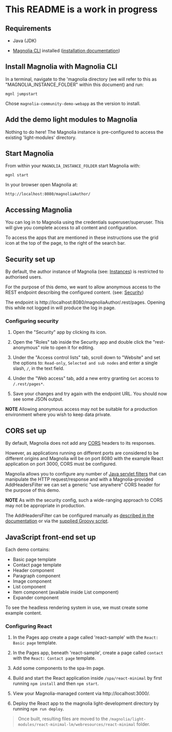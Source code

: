 # This README is a work in progress

## Requirements

- Java (JDK)

- [Magnolia CLI](https://www.npmjs.com/package/@magnolia/cli) installed ([installation documentation](https://documentation.magnolia-cms.com/display/DOCS/Magnolia+CLI+v3))

## Install Magnolia with Magnolia CLI

In a terminal, navigate to the 'magnolia directory (we will refer to this as
"MAGNOLIA_INSTANCE_FOLDER" within this document) and run:

```
mgnl jumpstart
```

Chose `magnolia-community-demo-webapp` as the version to install.


## Add the demo light modules to Magnolia

Nothing to do here!
The Magnolia instance is pre-configured to access the existing 'light-modules' directory.

## Start Magnolia

From within your `MAGNOLIA_INSTANCE_FOLDER` start Magnolia with:

```
mgnl start
```

In your browser open Magnolia at:

```
http://localhost:8080/magnoliaAuthor/
```

## Accessing Magnolia
You can log in to Magnolia using the credentials superuser/superuser.
This will give you complete access to all content and configuration.

To access the apps that are mentioned in these instructions use the grid icon at the top of the page, to the right of the search bar.

## Security set up

By default, the author instance of Magnolia
(see: [Instances](https://documentation.magnolia-cms.com/display/DOCS61/Instances)) is restricted to authorised users.

For the purpose of this demo, we want to allow anonymous access to the REST endpoint describing the configured content.
(see: [Security](https://documentation.magnolia-cms.com/display/DOCS61/Security))

The endpoint is http://localhost:8080/magnoliaAuthor/.rest/pages.
Opening this while not logged in will produce the log in page.

### Configuring security
1. Open the "Security" app by clicking its icon.

1. Open the "Roles" tab inside the Security app and double click the "rest-anonymous" role to open it for editing.

1. Under the "Access control lists" tab, scroll down to "Website" and set the options to: ```Read-only```, ```Selected and sub nodes``` and enter a single slash, ```/```, in the text field.

1. Under the "Web access" tab, add a new entry granting `Get` access to `/.rest/pages*`.

1. Save your changes and try again with the endpoint URL. You should now see some JSON output.

**NOTE** Allowing anonymous access may not be suitable for a production environment where you wish to keep data private.

## CORS set up

By default, Magnolia does not add any [CORS](https://developer.mozilla.org/en-US/docs/Web/HTTP/CORS) headers to its responses.

However, as applications running on different ports are considered to be different origins and Magnolia will be on
port 8080 with the example React application on port 3000, CORS must be configured.

Magnolia allows you to configure any number of
[Java servlet filters](https://www.oracle.com/technetwork/java/filters-137243.html) that can manipulate the HTTP
request/response and with a Magnolia-provided AddHeadersFilter we can set a generic "use anywhere" CORS header for the purpose of this demo.

**NOTE** As with the security config, such a wide-ranging approach to CORS may not be appropriate in production.

The AddHeadersFilter can be configured manually as [described in the documentation](https://documentation.magnolia-cms.com/display/DOCS61/Filters#Filters-AddingHTTPheaders)
or via the [supplied Groovy script](add-cors-filter.groovy).

## JavaScript front-end set up

Each demo contains:

- Basic page template
- Contact page template
- Header component
- Paragraph component
- Image component
- List component
- Item component (available inside List component)
- Expander component

To see the headless rendering system in use, we must create some example content.

### Configuring React

1. In the Pages app create a page called 'react-sample' with the `React: Basic page` template.

1. In the Pages app, beneath 'react-sample', create a page called `contact` with the `React: Contact page` template.

1. Add some components to the spa-lm page. 

1. Build and start the React application inside `/spa/react-minimal` by first running `npm install` and then `npm start`.

1. View your Magnolia-managed content via http://localhost:3000/.

1. Deploy the React app to the magnolia light-development directory by running `npm run deploy`.
> Once built, resulting files are moved to the `/magnolia/light-modules/react-minimal-lm/webresources/react-minimal` folder.
